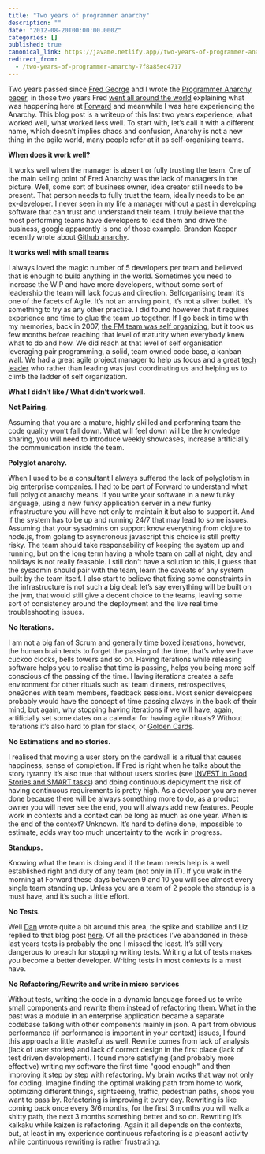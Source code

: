 ```yaml
---
title: "Two years of programmer anarchy"
description: ""
date: "2012-08-20T00:00:00.000Z"
categories: []
published: true
canonical_link: https://javame.netlify.app//two-years-of-programmer-anarchy-7f8a85ec4717
redirect_from:
  - /two-years-of-programmer-anarchy-7f8a85ec4717
---
```


Two years passed since [Fred George](http://www.linkedin.com/pub/fred-george/0/5b5/596) and I wrote the [Programmer Anarchy paper](https://www.dropbox.com/s/omqe86y4nu0z6uy/Leaner%20Programmer%20Anarchy%20v2.pdf?dl=0), in those two years Fred [went all around the world](http://www.infoq.com/presentations/Leaner-Programmer-Anarchy) explaining what was happening here at [Forward](http://www.forward.co.uk/) and meanwhile I was here experiencing the Anarchy. This blog post is a writeup of this last two years experience, what worked well, what worked less well. To start with, let’s call it with a different name, which doesn’t implies chaos and confusion, Anarchy is not a new thing in the agile world, many people refer at it as self-organising teams.

**When does it work well?**

It works well when the manager is absent or fully trusting the team. One of the main selling point of Fred Anarchy was the lack of managers in the picture. Well, some sort of business owner, idea creator still needs to be present. That person needs to fully trust the team, ideally needs to be an ex-developer. I never seen in my life a manager without a past in developing software that can trust and understand their team. I truly believe that the most performing teams have developers to lead them and drive the business, google apparently is one of those example. Brandon Keeper recently wrote about [Github anarchy](http://opensoul.org/blog/archives/2012/06/05/whats-it-like-to-work-at-github/).

**It works well with small teams**

I always loved the magic number of 5 developers per team and believed that is enough to build anything in the world. Sometimes you need to increase the WIP and have more developers, without some sort of leadership the team will lack focus and direction. Selforganising team it’s one of the facets of Agile. It’s not an arrving point, it’s not a silver bullet. It’s something to try as any other practise. I did found however that it requires experience and time to glue the team up together. If I go back in time with my memories, back in 2007, [the FM team was self organizing](http://db.tt/XsgLyEGe), but it took us few months before reaching that level of maturity when everybody knew what to do and how. We did reach at that level of self organisation leveraging pair programming, a solid, team owned code base, a kanban wall. We had a great agile project manager to help us focus and a great [tech leader](http://www.thekua.com/atwork/) who rather than leading was just coordinating us and helping us to climb the ladder of self organization.

**What I didn’t like / What didn’t work well.**

**Not Pairing.**

Assuming that you are a mature, highly skilled and performing team the code quality won’t fall down. What will feel down will be the knowledge sharing, you will need to introduce weekly showcases, increase artificially the communication inside the team.

**Polyglot anarchy.**

When I used to be a consultant I always suffered the lack of polyglotism in big enterprise companies. I had to be part of Forward to understand what full polyglot anarchy means. If you write your software in a new funky language, using a new funky application server in a new funky infrastructure you will have not only to maintain it but also to support it. And if the system has to be up and running 24/7 that may lead to some issues. Assuming that your sysadmins on support know everything from clojure to node.js, from golang to asyncronous javascript this choice is still pretty risky. The team should take responsability of keeping the system up and running, but on the long term having a whole team on call at night, day and holidays is not really feasable. I still don’t have a solution to this, I guess that the sysadmin should pair with the team, learn the caveats of any system built by the team itself. I also start to believe that fixing some constraints in the infrastructure is not such a big deal: let’s say everything will be built on the jvm, that would still give a decent choice to the teams, leaving some sort of consistency around the deployment and the live real time troubleshooting issues.

**No Iterations.**

I am not a big fan of Scrum and generally time boxed iterations, however, the human brain tends to forget the passing of the time, that’s why we have cuckoo clocks, bells towers and so on. Having iterations while releasing software helps you to realise that time is passing, helps you being more self conscious of the passing of the time. Having iterations creates a safe environment for other rituals such as: team dinners, retrospectives, one2ones with team members, feedback sessions. Most senior developers probably would have the concept of time passing always in the back of their mind, but again, why stopping having iterations if we will have, again, artificially set some dates on a calendar for having agile rituals? Without iterations it’s also hard to plan for slack, or [Golden Cards](http://citeseerx.ist.psu.edu/viewdoc/download?doi=10.1.1.23.2798&amp;rep=rep1&amp;type=pdf).

**No Estimations and no stories.**

I realised that moving a user story on the cardwall is a ritual that causes happiness, sense of completion. If Fred is right when he talks about the story tyranny it’s also true that without users stories (see [INVEST in Good Stories and SMART tasks](http://xp123.com/articles/invest-in-good-stories-and-smart-tasks/)) and doing continuous deployment the risk of having continuous requirements is pretty high. As a developer you are never done because there will be always something more to do, as a product owner you will never see the end, you will always add new features. People work in contexts and a context can be long as much as one year. When is the end of the context? Unknown. It’s hard to define done, impossible to estimate, adds way too much uncertainty to the work in progress.

**Standups.**

Knowing what the team is doing and if the team needs help is a well established right and duty of any team (not only in IT). If you walk in the morning at Forward these days between 9 and 10 you will see almost every single team standing up. Unless you are a team of 2 people the standup is a must have, and it’s such a little effort.

**No Tests.**

Well [Dan](http://dannorth.net/2011/01/15/on-craftsmanship/) wrote quite a bit around this area, the spike and stabilize and Liz replied to that blog post [here](http://lizkeogh.com/2012/06/24/beyond-test-driven-development/). Of all the practices I’ve abandoned in these last years tests is probably the one I missed the least. It’s still very dangerous to preach for stopping writing tests. Writing a lot of tests makes you become a better developer. Writing tests in most contexts is a must have.

**No Refactoring/Rewrite and write in micro services**

Without tests, writing the code in a dynamic language forced us to write small components and rewrite them instead of refactoring them. What in the past was a module in an enterprise application became a separate codebase talking with other components mainly in json. A part from obvious performance (if performance is important in your context) issues, I found this approach a little wasteful as well. Rewrite comes from lack of analysis (lack of user stories) and lack of correct design in the first place (lack of test driven development). I found more satisfying (and probably more effective) writing my software the first time "good enough" and then improving it step by step with refactoring. My brain works that way not only for coding. Imagine finding the optimal walking path from home to work, optimizing different things, sightseeing, traffic, pedestrian paths, shops you want to pass by. Refactoring is improving it every day. Rewriting is like coming back once every 3/6 months, for the first 3 months you will walk a shitty path, the next 3 months something better and so on. Rewriting it’s kaikaku while kaizen is refactoring. Again it all depends on the contexts, but, at least in my experience continuous refactoring is a pleasant activity while continuous rewriting is rather frustrating.
